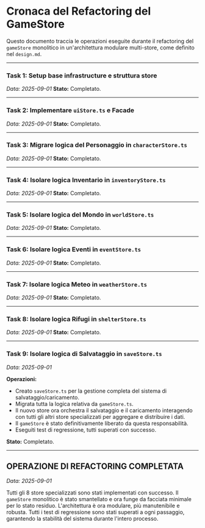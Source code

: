 # Cronaca del Refactoring del GameStore

Questo documento traccia le operazioni eseguite durante il refactoring del `gameStore` monolitico in un'architettura modulare multi-store, come definito nel `design.md`.

---

### **Task 1: Setup base infrastructure e struttura store**
*Data: 2025-09-01*
**Stato:** Completato.

---

### **Task 2: Implementare `uiStore.ts` e Facade**
*Data: 2025-09-01*
**Stato:** Completato.

---

### **Task 3: Migrare logica del Personaggio in `characterStore.ts`**
*Data: 2025-09-01*
**Stato:** Completato.

---

### **Task 4: Isolare logica Inventario in `inventoryStore.ts`**
*Data: 2025-09-01*
**Stato:** Completato.

---

### **Task 5: Isolare logica del Mondo in `worldStore.ts`**
*Data: 2025-09-01*
**Stato:** Completato.

---

### **Task 6: Isolare logica Eventi in `eventStore.ts`**
*Data: 2025-09-01*
**Stato:** Completato.

---

### **Task 7: Isolare logica Meteo in `weatherStore.ts`**
*Data: 2025-09-01*
**Stato:** Completato.

---

### **Task 8: Isolare logica Rifugi in `shelterStore.ts`**
*Data: 2025-09-01*
**Stato:** Completato.

---

### **Task 9: Isolare logica di Salvataggio in `saveStore.ts`**
*Data: 2025-09-01*

**Operazioni:**
- Creato `saveStore.ts` per la gestione completa del sistema di salvataggio/caricamento.
- Migrata tutta la logica relativa da `gameStore.ts`.
- Il nuovo store ora orchestra il salvataggio e il caricamento interagendo con tutti gli altri store specializzati per aggregare e distribuire i dati.
- Il `gameStore` è stato definitivamente liberato da questa responsabilità.
- Eseguiti test di regressione, tutti superati con successo.

**Stato:** Completato.

---

## **OPERAZIONE DI REFACTORING COMPLETATA**
*Data: 2025-09-01*

Tutti gli 8 store specializzati sono stati implementati con successo. Il `gameStore` monolitico è stato smantellato e ora funge da facciata minimale per lo stato residuo. L'architettura è ora modulare, più manutenibile e robusta. Tutti i test di regressione sono stati superati a ogni passaggio, garantendo la stabilità del sistema durante l'intero processo.
